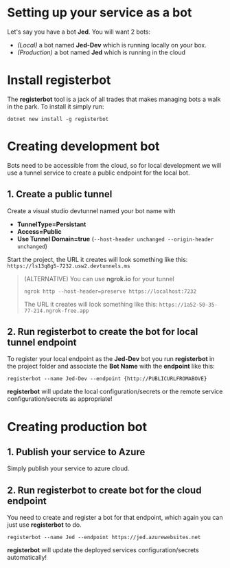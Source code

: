 # Setting up your service as a bot

Let's say you have a bot **Jed**. You will want 2 bots:

* *(Local)* a bot named **Jed-Dev** which is running locally on your box.
* *(Production)* a bot named **Jed** which is running in the cloud

# Install registerbot

The **registerbot** tool is a jack of all trades that makes managing bots a walk in the park. To install it simply run:

```dotnet new install -g registerbot```

# Creating development bot 

Bots need to be accessible from the cloud, so for local development we will use a tunnel service to create a public endpoint for the local bot.

## 1. Create a public tunnel 

Create a visual studio devtunnel named your bot name with 

* **TunnelType=Persistant** 
* **Access=Public** 
* **Use Tunnel Domain=true** (```--host-header unchanged --origin-header unchanged```)

Start the project, the URL it creates will look something like this: ```https://ls13q8g5-7232.usw2.devtunnels.ms```

> (ALTERNATIVE) You can use **ngrok.io** for your tunnel
>
> ```ngrok http --host-header=preserve https://localhost:7232```
> 
>The URL it creates will look something like this: ```https://1a52-50-35-77-214.ngrok-free.app```
> 

## 2. Run registerbot to create the bot for local tunnel endpoint

To register your local endpoint as the **Jed-Dev** bot you run **registerbot** in the project folder and associate the **Bot Name** with the **endpoint** like this:

```
registerbot --name Jed-Dev --endpoint {http://PUBLICURLFROMABOVE}
```
**registerbot** will update the local configuration/secrets or the remote service configuration/secrets as appropriate!

# Creating production bot 

## 1. Publish your service to Azure
Simply publish your service to azure cloud.

## 2. Run registerbot to create bot for the cloud endpoint

You need to create and register a bot for that endpoint, which again you can just use **registerbot** to do.

```registerbot --name Jed --endpoint https://jed.azurewebsites.net```

**registerbot** will update the deployed services configuration/secrets automatically!


